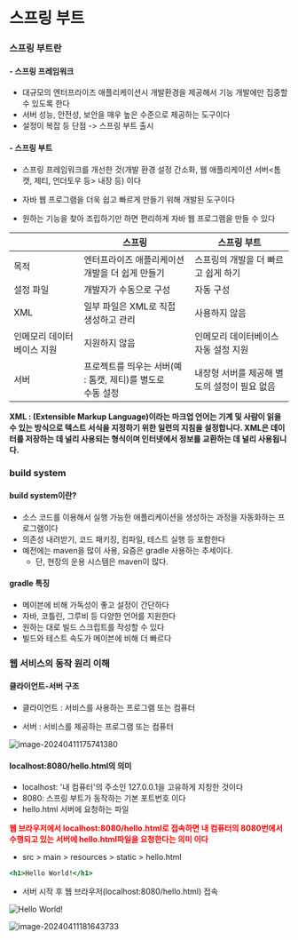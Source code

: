 # 스프링 부트

### 스프링 부트란

#### - 스프링 프레임워크

- 대규모의 엔터프라이즈 애플리케이션시 개발환경을 제공해서 기능 개발에만 집중할 수 있도록 한다
- 서버 성능, 안전성, 보안을 매우 높은 수준으로 제공하는 도구이다
- 설정이 복잡 등 단점 -> 스프링 부트 출시

#### - 스프링 부트

- 스프링 프레임워크를 개선한 것(개발 환경 설정 간소화, 웹 애플리케이션 서버<톰캣, 제티, 언더토우 등> 내장 등) 이다

- 자바 웹 프로그램을 더욱 쉽고 빠르게 만들기 위해 개발된 도구이다
- 원하는 기능을 찾아 조립하기만 하면 편리하게 자바 웹 프로그램을 만들 수 있다



|                            | 스프링                                                       | 스프링 부트                                  |
| -------------------------- | ------------------------------------------------------------ | -------------------------------------------- |
| 목적                       | 엔터프라이즈 애플리케이션 개발을 더 쉽게 만들기              | 스프링의 개발을 더 빠르고 쉽게 하기          |
| 설정 파일                  | 개발자가 수동으로 구성                                       | 자동 구성                                    |
| XML                        | 일부 파일은 XML로 직접 생성하고 관리                         | 사용하지 않음                                |
| 인메모리 데이터베이스 지원 | 지원하지 않음                                                | 인메모리 데이터베이스 자동 설정 지원         |
| 서버                       | 프로젝트를 띄우는 서버(예 : 톰캣, 제티)를 별도로<br />수동 설정 | 내장형 서버를 제공해 별도의 설정이 필요 없음 |

<b>XML : (Extensible Markup Language)이라는 마크업 언어는 기계 및 사람이 읽을 수 있는 방식으로 텍스트 서식을 지정하기 위한 일련의 지침을 설정합니다. XML은 데이터를 저장하는 데 널리 사용되는 형식이며 인터넷에서 정보를 교환하는 데 널리 사용됩니다.</b>



### build system

#### build system이란?

- 소스 코드를 이용해서 실행 가능한 애플리케이션을 생성하는 과정을 자동화하는 프로그램이다
- 의존성 내려받기, 코드 패키징, 컴파일, 테스트 실행 등 포함한다
- 예전에는 maven을 많이 사용, 요즘은 gradle 사용하는 추세이다.
  - 단, 현장의 운용 시스템은 maven이 많다.



#### gradle 특징

- 메이븐에 비해 가독성이 좋고 설정이 간단하다
- 자바, 코틀린, 그루비 등 다양한 언어를 지원한다
- 원하는 대로 빌드 스크립트를 작성할 수 있다
- 빌드와 테스트 속도가 메이븐에 비해 더 빠르다



### 웹 서비스의 동작 원리 이해

#### 클라이언트-서버 구조

- 클라이언트 : 서비스를 사용하는 프로그램 또는 컴퓨터

- 서버 : 서비스를 제공하는 프로그램 또는 컴퓨터

  

![image-20240411175741380](C:\Users\wjdwn\AppData\Roaming\Typora\typora-user-images\image-20240411175741380.png)



#### localhost:8080/hello.html의 의미

- localhost: '내 컴퓨터'의 주소인 127.0.0.1을 고유하게 지칭한 것이다
- 8080: 스프링 부트가 동작하는 기본 포트번호 이다
- hello.html 서버에 요청하는 파일

<b style="color:red">웹 브라우저에서 localhost:8080/hello.html로 접속하면 내 컴퓨터의 8080번에서 수행되고 있는 서버에 hello.html파일을 요청한다는 의미 이다</b>

- src > main > resources > static > hello.html

```hello.html
<h1>Hello World!</h1>
```

- 서버 시작 후 웹 브라우저(localhost:8080/hello.html) 접속

![Hello World!](C:\Users\wjdwn\Desktop\Project\JuneGu\assets\images\helloworld.png)

![image-20240411181643733](C:\Users\wjdwn\AppData\Roaming\Typora\typora-user-images\image-20240411181643733.png)
















